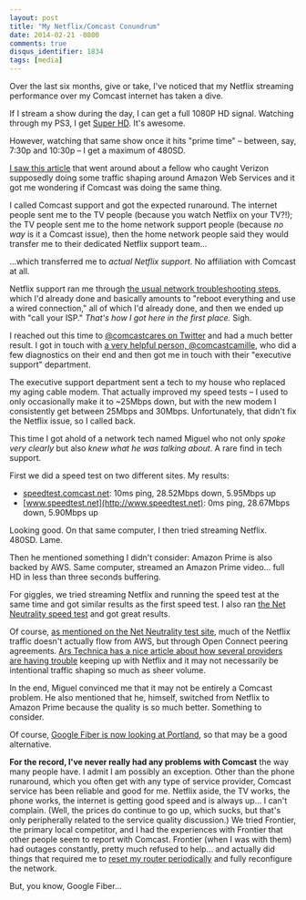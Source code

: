 ```yaml
---
layout: post
title: "My Netflix/Comcast Conundrum"
date: 2014-02-21 -0800
comments: true
disqus_identifier: 1834
tags: [media]
---
```

Over the last six months, give or take, I've noticed that my Netflix
streaming performance over my Comcast internet has taken a dive.

If I stream a show during the day, I can get a full 1080P HD signal.
Watching through my PS3, I get [Super
HD](https://help.netflix.com/en/node/8731). It's awesome.

However, watching that same show once it hits "prime time" – between,
say, 7:30p and 10:30p – I get a maximum of 480SD.

[I saw this
article](http://davesblog.com/blog/2014/02/05/verizon-using-recent-net-neutrality-victory-to-wage-war-against-netflix/)
that went around about a fellow who caught Verizon supposedly doing some
traffic shaping around Amazon Web Services and it got me wondering if
Comcast was doing the same thing.

I called Comcast support and got the expected runaround. The internet
people sent me to the TV people (because you watch Netflix on your
TV?!); the TV people sent me to the home network support people (because
*no way* is it a Comcast issue), then the home network people said they
would transfer me to their dedicated Netflix support team...

...which transferred me to *actual Netflix support*. No affiliation with
Comcast at all.

Netflix support ran me through [the usual network troubleshooting
steps](https://help.netflix.com/en/node/85), which I'd already done and
basically amounts to "reboot everything and use a wired connection," all
of which I'd already done, and then we ended up with "call your ISP."
*That's how I got here in the first place.* Sigh.

I reached out this time to [@comcastcares on
Twitter](https://twitter.com/comcastcares) and had a much better result.
I got in touch with [a very helpful person,
@comcastcamille](https://twitter.com/comcastcamille), who did a few
diagnostics on their end and then got me in touch with their "executive
support" department.

The executive support department sent a tech to my house who replaced my
aging cable modem. That actually improved my speed tests – I used to
only occasionally make it to \~25Mbps down, but with the new modem I
consistently get between 25Mbps and 30Mbps. Unfortunately, that didn't
fix the Netflix issue, so I called back.

This time I got ahold of a network tech named Miguel who not only *spoke
very clearly* but also *knew what he was talking about*. A rare find in
tech support.

First we did a speed test on two different sites. My results:

-   [speedtest.comcast.net](http://speedtest.comcast.net): 10ms ping,
    28.52Mbps down, 5.95Mbps up
-   [www.speedtest.net](http://www.speedtest.net): 0ms ping, 28.67Mbps
    down, 5.90Mbps up

Looking good. On that same computer, I then tried streaming Netflix.
480SD. Lame.

Then he mentioned something I didn't consider: Amazon Prime is also
backed by AWS. Same computer, streamed an Amazon Prime video... full HD in
less than three seconds buffering.

For giggles, we tried streaming Netflix and running the speed test at
the same time and got similar results as the first speed test. I also
ran [the Net Neutrality speed test](http://netneutralitytest.com/) and
got great results.

Of course, [as mentioned on the Net Neutrality test
site](http://netneutralitytest.com/is_verizon_limiting_not_yet.html),
much of the Netflix traffic doesn't actually flow from AWS, but through
Open Connect peering agreements. [Ars Technica has a nice article about
how several providers are having
trouble](http://arstechnica.com/information-technology/2014/02/netflix-performance-on-verizon-and-comcast-has-been-dropping-for-months/)
keeping up with Netflix and it may not necessarily be intentional
traffic shaping so much as sheer volume.

In the end, Miguel convinced me that it may not be entirely a Comcast
problem. He also mentioned that he, himself, switched from Netflix to
Amazon Prime because the quality is so much better. Something to
consider.

Of course, [Google Fiber is now looking at
Portland](http://www.oregonlive.com/silicon-forest/index.ssf/2014/02/google_fiber_gigabit_portland.html),
so that may be a good alternative.

**For the record, I've never really had any problems with Comcast** the
way many people have. I admit I am possibly an exception. Other than the
phone runaround, which you often get with any type of service provider,
Comcast service has been reliable and good for me. Netflix aside, the TV
works, the phone works, the internet is getting good speed and is always
up... I can't complain. (Well, the prices do continue to go up, which
sucks, but that's only peripherally related to the service quality
discussion.) We tried Frontier, the primary local competitor, and I had
the experiences with Frontier that other people seem to report with
Comcast. Frontier (when I was with them) had outages constantly, pretty
much refused to help... and actually did things that required me to [reset
my router
periodically](/archive/2009/04/04/verizon-fios-router-auto-updating-and-configuration-problems.aspx)
and fully reconfigure the network.

But, you know, Google Fiber...

